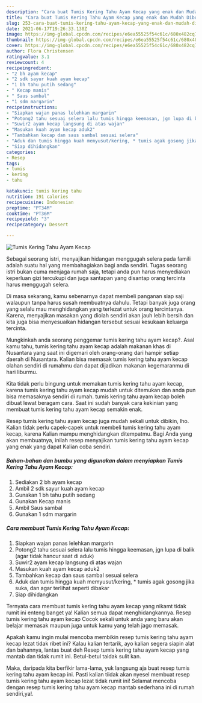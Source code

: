 ```yaml
---
description: "Cara buat Tumis Kering Tahu Ayam Kecap yang enak dan Mudah Dibuat"
title: "Cara buat Tumis Kering Tahu Ayam Kecap yang enak dan Mudah Dibuat"
slug: 253-cara-buat-tumis-kering-tahu-ayam-kecap-yang-enak-dan-mudah-dibuat
date: 2021-06-17T19:26:33.138Z
image: https://img-global.cpcdn.com/recipes/e6ea55525f54c61c/680x482cq70/tumis-kering-tahu-ayam-kecap-foto-resep-utama.jpg
thumbnail: https://img-global.cpcdn.com/recipes/e6ea55525f54c61c/680x482cq70/tumis-kering-tahu-ayam-kecap-foto-resep-utama.jpg
cover: https://img-global.cpcdn.com/recipes/e6ea55525f54c61c/680x482cq70/tumis-kering-tahu-ayam-kecap-foto-resep-utama.jpg
author: Flora Christensen
ratingvalue: 3.1
reviewcount: 4
recipeingredient:
- "2 bh ayam kecap"
- "2 sdk sayur kuah ayam kecap"
- "1 bh tahu putih sedang"
- " Kecap manis"
- " Saus sambal"
- "1 sdm margarin"
recipeinstructions:
- "Siapkan wajan panas lelehkan margarin"
- "Potong2 tahu sesuai selera lalu tumis hingga keemasan, jgn lupa di balik (agar tidak hancur saat di aduk)"
- "Suwir2 ayam kecap langsung di atas wajan"
- "Masukan kuah ayam kecap aduk2"
- "Tambahkan kecap dan saus sambal sesuai selera"
- "Aduk dan tumis hingga kuah memyusut/kering, * tumis agak gosong jika suka, dan agar terlihat seperti dibakar"
- "Siap dihidangkan"
categories:
- Resep
tags:
- tumis
- kering
- tahu

katakunci: tumis kering tahu 
nutrition: 191 calories
recipecuisine: Indonesian
preptime: "PT34M"
cooktime: "PT36M"
recipeyield: "3"
recipecategory: Dessert

---
```



![Tumis Kering Tahu Ayam Kecap](https://img-global.cpcdn.com/recipes/e6ea55525f54c61c/680x482cq70/tumis-kering-tahu-ayam-kecap-foto-resep-utama.jpg)

Sebagai seorang istri, menyajikan hidangan menggugah selera pada famili adalah suatu hal yang membahagiakan bagi anda sendiri. Tugas seorang istri bukan cuma menjaga rumah saja, tetapi anda pun harus menyediakan keperluan gizi tercukupi dan juga santapan yang disantap orang tercinta harus menggugah selera.

Di masa  sekarang, kamu sebenarnya dapat membeli panganan siap saji walaupun tanpa harus susah membuatnya dahulu. Tetapi banyak juga orang yang selalu mau menghidangkan yang terlezat untuk orang tercintanya. Karena, menyajikan masakan yang diolah sendiri akan jauh lebih bersih dan kita juga bisa menyesuaikan hidangan tersebut sesuai kesukaan keluarga tercinta. 



Mungkinkah anda seorang penggemar tumis kering tahu ayam kecap?. Asal kamu tahu, tumis kering tahu ayam kecap adalah makanan khas di Nusantara yang saat ini digemari oleh orang-orang dari hampir setiap daerah di Nusantara. Kalian bisa memasak tumis kering tahu ayam kecap olahan sendiri di rumahmu dan dapat dijadikan makanan kegemaranmu di hari liburmu.

Kita tidak perlu bingung untuk memakan tumis kering tahu ayam kecap, karena tumis kering tahu ayam kecap mudah untuk ditemukan dan anda pun bisa memasaknya sendiri di rumah. tumis kering tahu ayam kecap boleh dibuat lewat beragam cara. Saat ini sudah banyak cara kekinian yang membuat tumis kering tahu ayam kecap semakin enak.

Resep tumis kering tahu ayam kecap juga mudah sekali untuk dibikin, lho. Kalian tidak perlu capek-capek untuk membeli tumis kering tahu ayam kecap, karena Kalian mampu menghidangkan ditempatmu. Bagi Anda yang akan membuatnya, inilah resep menyajikan tumis kering tahu ayam kecap yang enak yang dapat Kalian coba sendiri.

<!--inarticleads1-->

##### Bahan-bahan dan bumbu yang digunakan dalam menyiapkan Tumis Kering Tahu Ayam Kecap:

1. Sediakan 2 bh ayam kecap
1. Ambil 2 sdk sayur kuah ayam kecap
1. Gunakan 1 bh tahu putih sedang
1. Gunakan  Kecap manis
1. Ambil  Saus sambal
1. Gunakan 1 sdm margarin




<!--inarticleads2-->

##### Cara membuat Tumis Kering Tahu Ayam Kecap:

1. Siapkan wajan panas lelehkan margarin
1. Potong2 tahu sesuai selera lalu tumis hingga keemasan, jgn lupa di balik (agar tidak hancur saat di aduk)
1. Suwir2 ayam kecap langsung di atas wajan
1. Masukan kuah ayam kecap aduk2
1. Tambahkan kecap dan saus sambal sesuai selera
1. Aduk dan tumis hingga kuah memyusut/kering, * tumis agak gosong jika suka, dan agar terlihat seperti dibakar
1. Siap dihidangkan




Ternyata cara membuat tumis kering tahu ayam kecap yang nikamt tidak rumit ini enteng banget ya! Kalian semua dapat menghidangkannya. Resep tumis kering tahu ayam kecap Cocok sekali untuk anda yang baru akan belajar memasak maupun juga untuk kamu yang telah jago memasak.

Apakah kamu ingin mulai mencoba membikin resep tumis kering tahu ayam kecap lezat tidak ribet ini? Kalau kalian tertarik, ayo kalian segera siapin alat dan bahannya, lantas buat deh Resep tumis kering tahu ayam kecap yang mantab dan tidak rumit ini. Betul-betul taidak sulit kan. 

Maka, daripada kita berfikir lama-lama, yuk langsung aja buat resep tumis kering tahu ayam kecap ini. Pasti kalian tiidak akan nyesel membuat resep tumis kering tahu ayam kecap lezat tidak rumit ini! Selamat mencoba dengan resep tumis kering tahu ayam kecap mantab sederhana ini di rumah sendiri,ya!.

